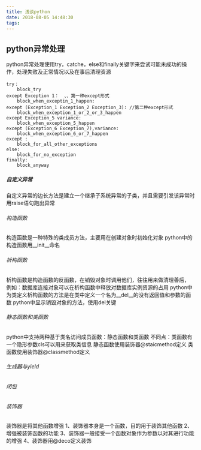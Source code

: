 ```yaml
---
title: 浅谈python
date: 2018-08-05 14:48:30
tags:
---
```

## python异常处理 ##
python异常处理使用try，catche，else和finally关键字来尝试可能未成功的操作，处理失败及正常情况以及在事后清理资源

```
try：
	block_try
except Exception 1：  、、第一种except形式
	block_when_exceptin_1_happen:
except (Exception_1 Exception_2 Exception_3): //第二种except形式
	block_when_exception_1_or_2_or_3_happen
except Exception_5 variance:
	block_when_exception_5_happen
except (Exception_6 Exception_7),variance:
	block_when_exception_6_or_7_happen
except :
	block_for_all_other_exceptions
else:
	block_for_no_exception
finally:
	block_anyway
```
##### 自定义异常
自定义异常的边长方法是建立一个继承子系统异常的子类，并且需要引发该异常时用raise语句跑出异常




###### 构造函数
构造函数是一种特殊的类成员方法，主要用在创建对象时初始化对象
python中的构造函数用__init__命名
###### 析构函数
析构函数是构造函数的反函数，在销毁对象时调用他们，往往用来做清理善后，
例如：数据库连接对象可以在析构函数中释放对数据库实例资源的占用
python中为类定义析构函数的方法是在类中定义一个名为__del__的没有返回值和参数的函数
python中显示销毁对象的方法，使用del关键

###### 静态函数和类函数
python中支持两种基于类名访问成员函数：静态函数和类函数
不同点：类函数有一个隐形参数cls可以用来获取类信息
静态函数使用装饰器@staicmethod定义
类函数使用装饰器@classmethod定义

###### 生成器与yield

###### 闭包
###### 装饰器
装饰器是将其他函数增强
1、装饰器本身是一个函数，目的用于装饰其他函数
2、增强被装饰函数的功能
3、装饰器一般接受一个函数对象作为参数以对其进行功能的增强
4、装饰器用@deco定义装饰
